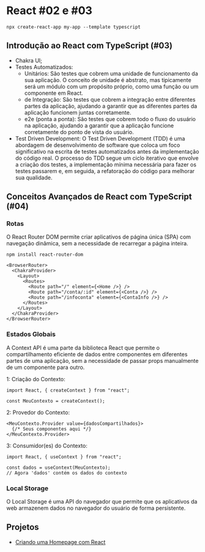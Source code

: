 # React \#02 e \#03

`npx create-react-app my-app --template typescript`

## Introdução ao React com TypeScript (#03)

- Chakra UI;
- Testes Automatizados:
  - Unitários: São testes que cobrem uma unidade de funcionamento da sua aplicação. O conceito de unidade é abstrato, mas tipicamente será um módulo com um propósito próprio, como uma função ou um componente em React.
  - de Integração: São testes que cobrem a integração entre diferentes partes da aplicação, ajudando a garantir que as diferentes partes da aplicação funcionem juntas corretamente.
  - e2e (ponta a ponta): São testes que cobrem todo o fluxo do usuário na aplicação, ajudando a garantir que a aplicação funcione corretamente do ponto de vista do usuário.
- Test Driven Development: O Test Driven Development (TDD) é uma abordagem de desenvolvimento de software que coloca um foco significativo na escrita de testes automatizados antes da implementação do código real. O processo do TDD segue um ciclo iterativo que envolve a criação dos testes, a implementação mínima necessária para fazer os testes passarem e, em seguida, a refatoração do código para melhorar sua qualidade.

## Conceitos Avançados de React com TypeScript (#04)

### Rotas

O React Router DOM permite criar aplicativos de página única (SPA) com navegação dinâmica, sem a necessidade de recarregar a página inteira.

`npm install react-router-dom`

```tsx
<BrowserRouter>
  <ChakraProvider>
    <Layout>
      <Routes>
        <Route path="/" element={<Home />} />
        <Route path="/conta/:id" element={<Conta />} />
        <Route path="/infoconta" element={<ContaInfo />} />
      </Routes>
    </Layout>
  </ChakraProvider>
</BrowserRouter>
```

### Estados Globais

A Context API é uma parte da biblioteca React que permite o compartilhamento eficiente de dados entre componentes em diferentes partes de uma aplicação, sem a necessidade de passar props manualmente de um componente para outro.

1: Criação do Contexto:

```tsx
import React, { createContext } from "react";

const MeuContexto = createContext();
```

2: Provedor do Contexto:

```tsx
<MeuContexto.Provider value={dadosCompartilhados}>
  {/* Seus componentes aqui */}
</MeuContexto.Provider>
```

3: Consumidor(es) do Contexto:

```tsx
import React, { useContext } from "react";

const dados = useContext(MeuContexto);
// Agora 'dados' contém os dados do contexto
```

### Local Storage

O Local Storage é uma API do navegador que permite que os aplicativos da web armazenem dados no navegador do usuário de forma persistente.

## Projetos

- [Criando uma Homepage com React](https://github.com/Err0rGCeni/DIOProject_ReactTSHome)
